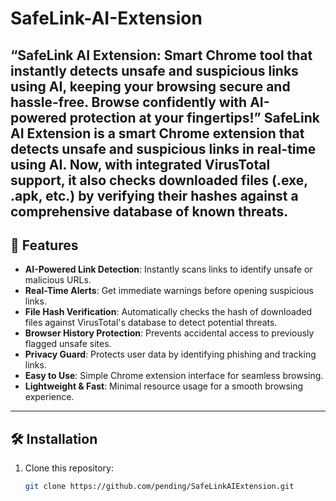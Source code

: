 # SafeLink-AI-Extension
“SafeLink AI Extension: Smart Chrome tool that instantly detects unsafe and suspicious links using AI, keeping your browsing secure and hassle-free. Browse confidently with AI-powered protection at your fingertips!”
**SafeLink AI Extension** is a smart Chrome extension that detects unsafe and suspicious links in real-time using AI. Now, with integrated VirusTotal support, it also checks downloaded files (.exe, .apk, etc.) by verifying their hashes against a comprehensive database of known threats.
---
## 🌟 Features

- **AI-Powered Link Detection**: Instantly scans links to identify unsafe or malicious URLs.
- **Real-Time Alerts**: Get immediate warnings before opening suspicious links.
- **File Hash Verification**: Automatically checks the hash of downloaded files against VirusTotal's database to detect potential threats.
- **Browser History Protection**: Prevents accidental access to previously flagged unsafe sites.
- **Privacy Guard**: Protects user data by identifying phishing and tracking links.
- **Easy to Use**: Simple Chrome extension interface for seamless browsing.
- **Lightweight & Fast**: Minimal resource usage for a smooth browsing experience.

---

## 🛠️ Installation

1. Clone this repository:
   ```bash
   git clone https://github.com/pending/SafeLinkAIExtension.git
